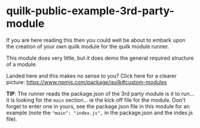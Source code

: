# quilk-public-example-3rd-party-module

If you are here reading this then you could well be about to embark upon the creation of your own quilk module for the quilk module runner.

This module does very little, but it does demo the general required structure of a module.

Landed here and this makes no sense to you? Click here for a clearer picture: https://www.npmjs.com/package/quilk#custom-modules

**TIP**: The runner reads the package.json of the 3rd party module is it to run... it is looking for the `main` section... ie the kick off file for the module. Don't forget to enter one in yours, see the package.json file in this module for an example (note the `"main": "index.js",` in the package.json and the index.js file).